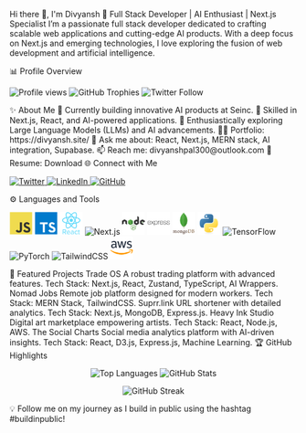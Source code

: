 Hi there 👋, I'm Divyansh
🚀 Full Stack Developer | AI Enthusiast | Next.js Specialist
I’m a passionate full stack developer dedicated to crafting scalable web applications and cutting-edge AI products. With a deep focus on Next.js and emerging technologies, I love exploring the fusion of web development and artificial intelligence.

📊 Profile Overview
<p align="left"> <img src="https://komarev.com/ghpvc/?username=divyansh343&label=Profile%20views&color=0e75b6&style=flat" alt="Profile views" height="20" /> <img src="https://github-profile-trophy.vercel.app/?username=divyansh343&column=4&margin-w=15&margin-h=15" alt="GitHub Trophies" height="130" /> <img src="https://img.shields.io/twitter/follow/divyanspal?logo=twitter&style=for-the-badge" alt="Twitter Follow" height="20" /> </p>
✨ About Me
🔭 Currently building innovative AI products at Seinc.
🚀 Skilled in Next.js, React, and AI-powered applications.
🤖 Enthusiastically exploring Large Language Models (LLMs) and AI advancements.
👨‍💻 Portfolio: https://divyansh.site/
💬 Ask me about: React, Next.js, MERN stack, AI integration, Supabase.
📫 Reach me: divyanshpal300@outlook.com
📄 Resume: Download
🌐 Connect with Me
<p align="left"> <a href="https://twitter.com/divyanspal" target="_blank"> <img src="https://raw.githubusercontent.com/rahuldkjain/github-profile-readme-generator/master/src/images/icons/Social/twitter.svg" alt="Twitter" height="30" width="40" /> </a> <a href="https://www.linkedin.com/in/divyanshpal343/" target="_blank"> <img src="https://raw.githubusercontent.com/rahuldkjain/github-profile-readme-generator/master/src/images/icons/Social/linked-in-alt.svg" alt="LinkedIn" height="30" width="40" /> </a> <a href="https://github.com/divyansh343" target="_blank"> <img src="https://raw.githubusercontent.com/rahuldkjain/github-profile-readme-generator/master/src/images/icons/Social/github.svg" alt="GitHub" height="30" width="40" /> </a> </p>
⚙️ Languages and Tools
<p align="left"> <img src="https://raw.githubusercontent.com/devicons/devicon/master/icons/javascript/javascript-original.svg" alt="JavaScript" width="40" height="40"/> <img src="https://raw.githubusercontent.com/devicons/devicon/master/icons/typescript/typescript-original.svg" alt="TypeScript" width="40" height="40"/> <img src="https://raw.githubusercontent.com/devicons/devicon/master/icons/react/react-original-wordmark.svg" alt="React" width="40" height="40"/> <img src="https://cdn.worldvectorlogo.com/logos/nextjs-2.svg" alt="Next.js" width="40" height="40"/> <img src="https://raw.githubusercontent.com/devicons/devicon/master/icons/nodejs/nodejs-original-wordmark.svg" alt="Node.js" width="40" height="40"/> <img src="https://raw.githubusercontent.com/devicons/devicon/master/icons/express/express-original-wordmark.svg" alt="Express.js" width="40" height="40"/> <img src="https://raw.githubusercontent.com/devicons/devicon/master/icons/mongodb/mongodb-original-wordmark.svg" alt="MongoDB" width="40" height="40"/> <img src="https://raw.githubusercontent.com/devicons/devicon/master/icons/python/python-original.svg" alt="Python" width="40" height="40"/> <img src="https://www.vectorlogo.zone/logos/tensorflow/tensorflow-icon.svg" alt="TensorFlow" width="40" height="40"/> <img src="https://www.vectorlogo.zone/logos/pytorch/pytorch-icon.svg" alt="PyTorch" width="40" height="40"/> <img src="https://www.vectorlogo.zone/logos/tailwindcss/tailwindcss-icon.svg" alt="TailwindCSS" width="40" height="40"/> <img src="https://raw.githubusercontent.com/devicons/devicon/master/icons/amazonwebservices/amazonwebservices-original-wordmark.svg" alt="AWS" width="40" height="40"/> </p>
🌟 Featured Projects
Trade OS
A robust trading platform with advanced features.
Tech Stack: Next.js, React, Zustand, TypeScript, AI Wrappers.
Nomad Jobs
Remote job platform designed for modern workers.
Tech Stack: MERN Stack, TailwindCSS.
Suprr.link
URL shortener with detailed analytics.
Tech Stack: Next.js, MongoDB, Express.js.
Heavy Ink Studio
Digital art marketplace empowering artists.
Tech Stack: React, Node.js, AWS.
The Social Charts
Social media analytics platform with AI-driven insights.
Tech Stack: React, D3.js, Express.js, Machine Learning.
🏆 GitHub Highlights
<p align="center"> <img src="https://github-readme-stats.vercel.app/api/top-langs?username=divyansh343&show_icons=true&locale=en&layout=compact" alt="Top Languages" height="150" /> <img src="https://github-readme-stats.vercel.app/api?username=divyansh343&show_icons=true&locale=en" alt="GitHub Stats" height="150" /> </p> <p align="center"> <img src="https://github-readme-streak-stats.herokuapp.com/?user=divyansh343" alt="GitHub Streak" height="150" /> </p>
💡 Follow me on my journey as I build in public using the hashtag #buildinpublic!
